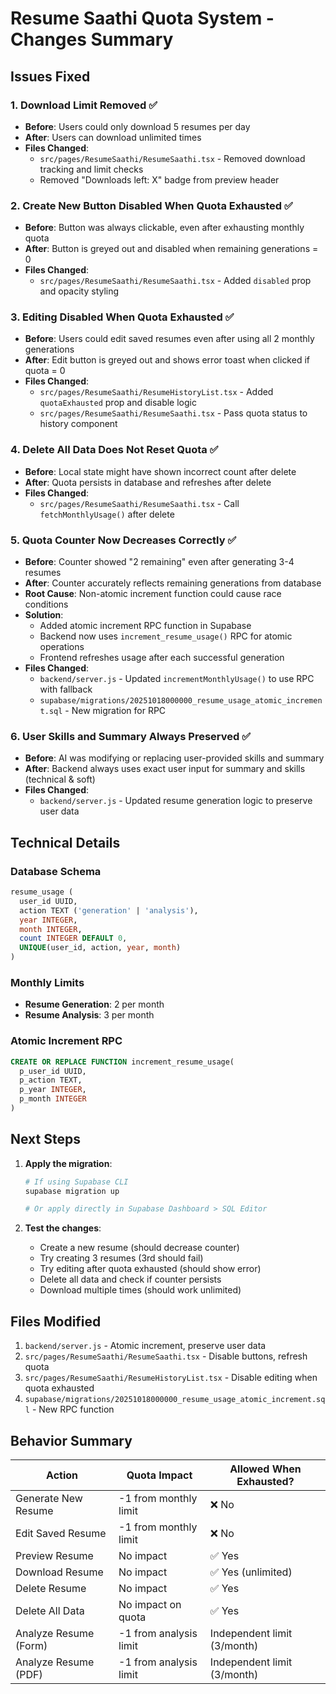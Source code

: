 # Resume Saathi Quota System - Changes Summary

## Issues Fixed

### 1. **Download Limit Removed** ✅
- **Before**: Users could only download 5 resumes per day
- **After**: Users can download unlimited times
- **Files Changed**: 
  - `src/pages/ResumeSaathi/ResumeSaathi.tsx` - Removed download tracking and limit checks
  - Removed "Downloads left: X" badge from preview header

### 2. **Create New Button Disabled When Quota Exhausted** ✅
- **Before**: Button was always clickable, even after exhausting monthly quota
- **After**: Button is greyed out and disabled when remaining generations = 0
- **Files Changed**:
  - `src/pages/ResumeSaathi/ResumeSaathi.tsx` - Added `disabled` prop and opacity styling

### 3. **Editing Disabled When Quota Exhausted** ✅
- **Before**: Users could edit saved resumes even after using all 2 monthly generations
- **After**: Edit button is greyed out and shows error toast when clicked if quota = 0
- **Files Changed**:
  - `src/pages/ResumeSaathi/ResumeHistoryList.tsx` - Added `quotaExhausted` prop and disable logic
  - `src/pages/ResumeSaathi/ResumeSaathi.tsx` - Pass quota status to history component

### 4. **Delete All Data Does Not Reset Quota** ✅
- **Before**: Local state might have shown incorrect count after delete
- **After**: Quota persists in database and refreshes after delete
- **Files Changed**:
  - `src/pages/ResumeSaathi/ResumeSaathi.tsx` - Call `fetchMonthlyUsage()` after delete

### 5. **Quota Counter Now Decreases Correctly** ✅
- **Before**: Counter showed "2 remaining" even after generating 3-4 resumes
- **After**: Counter accurately reflects remaining generations from database
- **Root Cause**: Non-atomic increment function could cause race conditions
- **Solution**: 
  - Added atomic increment RPC function in Supabase
  - Backend now uses `increment_resume_usage()` RPC for atomic operations
  - Frontend refreshes usage after each successful generation
- **Files Changed**:
  - `backend/server.js` - Updated `incrementMonthlyUsage()` to use RPC with fallback
  - `supabase/migrations/20251018000000_resume_usage_atomic_increment.sql` - New migration for RPC

### 6. **User Skills and Summary Always Preserved** ✅
- **Before**: AI was modifying or replacing user-provided skills and summary
- **After**: Backend always uses exact user input for summary and skills (technical & soft)
- **Files Changed**:
  - `backend/server.js` - Updated resume generation logic to preserve user data

## Technical Details

### Database Schema
```sql
resume_usage (
  user_id UUID,
  action TEXT ('generation' | 'analysis'),
  year INTEGER,
  month INTEGER,
  count INTEGER DEFAULT 0,
  UNIQUE(user_id, action, year, month)
)
```

### Monthly Limits
- **Resume Generation**: 2 per month
- **Resume Analysis**: 3 per month

### Atomic Increment RPC
```sql
CREATE OR REPLACE FUNCTION increment_resume_usage(
  p_user_id UUID,
  p_action TEXT,
  p_year INTEGER,
  p_month INTEGER
)
```

## Next Steps

1. **Apply the migration**:
   ```bash
   # If using Supabase CLI
   supabase migration up
   
   # Or apply directly in Supabase Dashboard > SQL Editor
   ```

2. **Test the changes**:
   - Create a new resume (should decrease counter)
   - Try creating 3 resumes (3rd should fail)
   - Try editing after quota exhausted (should show error)
   - Delete all data and check if counter persists
   - Download multiple times (should work unlimited)

## Files Modified

1. `backend/server.js` - Atomic increment, preserve user data
2. `src/pages/ResumeSaathi/ResumeSaathi.tsx` - Disable buttons, refresh quota
3. `src/pages/ResumeSaathi/ResumeHistoryList.tsx` - Disable editing when quota exhausted
4. `supabase/migrations/20251018000000_resume_usage_atomic_increment.sql` - New RPC function

## Behavior Summary

| Action | Quota Impact | Allowed When Exhausted? |
|--------|--------------|------------------------|
| Generate New Resume | -1 from monthly limit | ❌ No |
| Edit Saved Resume | -1 from monthly limit | ❌ No |
| Preview Resume | No impact | ✅ Yes |
| Download Resume | No impact | ✅ Yes (unlimited) |
| Delete Resume | No impact | ✅ Yes |
| Delete All Data | No impact on quota | ✅ Yes |
| Analyze Resume (Form) | -1 from analysis limit | Independent limit (3/month) |
| Analyze Resume (PDF) | -1 from analysis limit | Independent limit (3/month) |
